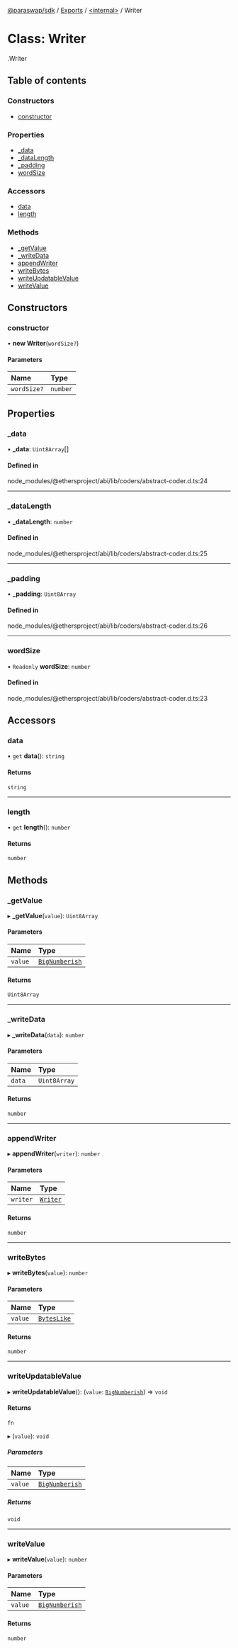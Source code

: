 [@paraswap/sdk](../README.md) / [Exports](../modules.md) / [<internal\>](../modules/internal_.md) / Writer

# Class: Writer

[<internal>](../modules/internal_.md).Writer

## Table of contents

### Constructors

- [constructor](internal_.Writer.md#constructor)

### Properties

- [\_data](internal_.Writer.md#_data)
- [\_dataLength](internal_.Writer.md#_datalength)
- [\_padding](internal_.Writer.md#_padding)
- [wordSize](internal_.Writer.md#wordsize)

### Accessors

- [data](internal_.Writer.md#data)
- [length](internal_.Writer.md#length)

### Methods

- [\_getValue](internal_.Writer.md#_getvalue)
- [\_writeData](internal_.Writer.md#_writedata)
- [appendWriter](internal_.Writer.md#appendwriter)
- [writeBytes](internal_.Writer.md#writebytes)
- [writeUpdatableValue](internal_.Writer.md#writeupdatablevalue)
- [writeValue](internal_.Writer.md#writevalue)

## Constructors

### constructor

• **new Writer**(`wordSize?`)

#### Parameters

| Name | Type |
| :------ | :------ |
| `wordSize?` | `number` |

## Properties

### \_data

• **\_data**: `Uint8Array`[]

#### Defined in

node_modules/@ethersproject/abi/lib/coders/abstract-coder.d.ts:24

___

### \_dataLength

• **\_dataLength**: `number`

#### Defined in

node_modules/@ethersproject/abi/lib/coders/abstract-coder.d.ts:25

___

### \_padding

• **\_padding**: `Uint8Array`

#### Defined in

node_modules/@ethersproject/abi/lib/coders/abstract-coder.d.ts:26

___

### wordSize

• `Readonly` **wordSize**: `number`

#### Defined in

node_modules/@ethersproject/abi/lib/coders/abstract-coder.d.ts:23

## Accessors

### data

• `get` **data**(): `string`

#### Returns

`string`

___

### length

• `get` **length**(): `number`

#### Returns

`number`

## Methods

### \_getValue

▸ **_getValue**(`value`): `Uint8Array`

#### Parameters

| Name | Type |
| :------ | :------ |
| `value` | [`BigNumberish`](../modules/internal_.md#bignumberish) |

#### Returns

`Uint8Array`

___

### \_writeData

▸ **_writeData**(`data`): `number`

#### Parameters

| Name | Type |
| :------ | :------ |
| `data` | `Uint8Array` |

#### Returns

`number`

___

### appendWriter

▸ **appendWriter**(`writer`): `number`

#### Parameters

| Name | Type |
| :------ | :------ |
| `writer` | [`Writer`](internal_.Writer.md) |

#### Returns

`number`

___

### writeBytes

▸ **writeBytes**(`value`): `number`

#### Parameters

| Name | Type |
| :------ | :------ |
| `value` | [`BytesLike`](../modules/internal_.md#byteslike) |

#### Returns

`number`

___

### writeUpdatableValue

▸ **writeUpdatableValue**(): (`value`: [`BigNumberish`](../modules/internal_.md#bignumberish)) => `void`

#### Returns

`fn`

▸ (`value`): `void`

##### Parameters

| Name | Type |
| :------ | :------ |
| `value` | [`BigNumberish`](../modules/internal_.md#bignumberish) |

##### Returns

`void`

___

### writeValue

▸ **writeValue**(`value`): `number`

#### Parameters

| Name | Type |
| :------ | :------ |
| `value` | [`BigNumberish`](../modules/internal_.md#bignumberish) |

#### Returns

`number`
